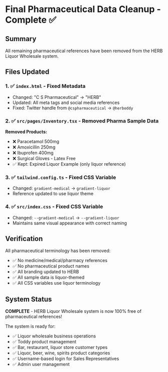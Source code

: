 # Final Pharmaceutical Data Cleanup - Complete ✅

## Summary

All remaining pharmaceutical references have been removed from the HERB Liquor Wholesale system.

## Files Updated

### 1. ✅ `index.html` - Fixed Metadata
- Changed: "C S Pharmaceutical" → "HERB"
- Updated: All meta tags and social media references
- Fixed: Twitter handle from `@cspharmaceutical` → `@herboddy`

### 2. ✅ `src/pages/Inventory.tsx` - Removed Pharma Sample Data
**Removed Products:**
- ❌ Paracetamol 500mg
- ❌ Amoxicillin 250mg  
- ❌ Ibuprofen 400mg
- ❌ Surgical Gloves - Latex Free
- ✅ Kept: Expired Liquor Example (only liquor reference)

### 3. ✅ `tailwind.config.ts` - Fixed CSS Variable
- Changed: `gradient-medical` → `gradient-liquor`
- Reference updated to use liquor theme

### 4. ✅ `src/index.css` - Fixed CSS Variable
- Changed: `--gradient-medical` → `--gradient-liquor`
- Maintains same visual appearance with correct naming

## Verification

All pharmaceutical terminology has been removed:
- ✅ No medicine/medical/pharmacy references
- ✅ No pharmaceutical product names
- ✅ All branding updated to HERB
- ✅ All sample data is liquor-themed
- ✅ All CSS variables use liquor terminology

## System Status

**COMPLETE** - HERB Liquor Wholesale system is now 100% free of pharmaceutical references!

The system is ready for:
- ✅ Liquor wholesale business operations
- ✅ Toddy product management
- ✅ Bar, restaurant, liquor store customer types
- ✅ Liquor, beer, wine, spirits product categories
- ✅ Username-based login for Sales Representatives
- ✅ Admin user management

